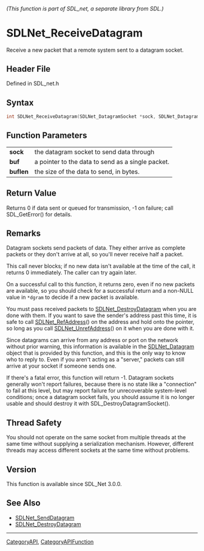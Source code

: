 ###### (This function is part of SDL_net, a separate library from SDL.)
# SDLNet_ReceiveDatagram

Receive a new packet that a remote system sent to a datagram socket.

## Header File

Defined in SDL_net.h

## Syntax

```c
int SDLNet_ReceiveDatagram(SDLNet_DatagramSocket *sock, SDLNet_Datagram **dgram);

```

## Function Parameters

|                |                                                   |
| -------------- | ------------------------------------------------- |
| **sock**       | the datagram socket to send data through          |
| **buf**        | a pointer to the data to send as a single packet. |
| **buflen**     | the size of the data to send, in bytes.           |

## Return Value

Returns 0 if data sent or queued for transmission, -1 on failure; call
SDL_GetError() for details.

## Remarks

Datagram sockets send packets of data. They either arrive as complete
packets or they don't arrive at all, so you'll never receive half a packet.

This call never blocks; if no new data isn't available at the time of the
call, it returns 0 immediately. The caller can try again later.

On a successful call to this function, it returns zero, even if no new
packets are available, so you should check for a successful return and a
non-NULL value in `*dgram` to decide if a new packet is available.

You must pass received packets to
[SDLNet_DestroyDatagram](SDLNet_DestroyDatagram) when you are done with
them. If you want to save the sender's address past this time, it is safe
to call [SDLNet_RefAddress](SDLNet_RefAddress)() on the address and hold
onto the pointer, so long as you call
[SDLNet_UnrefAddress](SDLNet_UnrefAddress)() on it when you are done with
it.

Since datagrams can arrive from any address or port on the network without
prior warning, this information is available in the
[SDLNet_Datagram](SDLNet_Datagram) object that is provided by this
function, and this is the only way to know who to reply to. Even if you
aren't acting as a "server," packets can still arrive at your socket if
someone sends one.

If there's a fatal error, this function will return -1. Datagram sockets
generally won't report failures, because there is no state like a
"connection" to fail at this level, but may report failure for
unrecoverable system-level conditions; once a datagram socket fails, you
should assume it is no longer usable and should destroy it with
SDL_DestroyDatagramSocket().

## Thread Safety

You should not operate on the same socket from multiple threads at the same
time without supplying a serialization mechanism. However, different
threads may access different sockets at the same time without problems.

## Version

This function is available since SDL_Net 3.0.0.

## See Also

* [SDLNet_SendDatagram](SDLNet_SendDatagram)
* [SDLNet_DestroyDatagram](SDLNet_DestroyDatagram)

----
[CategoryAPI](CategoryAPI), [CategoryAPIFunction](CategoryAPIFunction)

